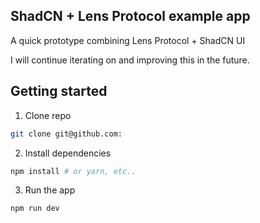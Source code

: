 ## ShadCN + Lens Protocol example app

A quick prototype combining Lens Protocol + ShadCN UI

I will continue iterating on and improving this in the future.

## Getting started

1. Clone repo

```sh
git clone git@github.com:
```

2. Install dependencies

```sh
npm install # or yarn, etc..
```

3. Run the app

```sh
npm run dev
```
